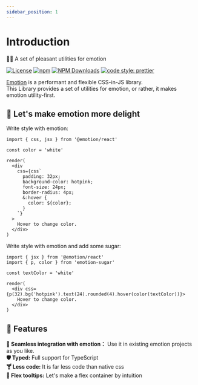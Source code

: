 ```yaml
---
sidebar_position: 1
---
```


# Introduction

👩‍🎤 A set of pleasant utilities for emotion

[![License](https://img.shields.io/npm/l/emotion-sugar.svg)](https://github.com/xcfox/emotion-sugar/blob/main/LICENSE)
[![npm](https://img.shields.io/npm/v/emotion-sugar.svg)](https://www.npmjs.com/package/emotion-sugar)
[![NPM Downloads](https://img.shields.io/npm/dm/emotion-sugar.svg?style=flat)](https://www.npmjs.com/package/emotion-sugar)
[![code style: prettier](https://img.shields.io/badge/code_style-prettier-ff69b4.svg)](https://github.com/prettier/prettier)

[Emotion](https://github.com/emotion-js/emotion) is a performant and flexible CSS-in-JS library.  
This Library provides a set of utilities for emotion, or rather, it makes emotion utility-first.

## 🍭 Let's make emotion more delight

Write style with emotion:

```tsx
import { css, jsx } from '@emotion/react'

const color = 'white'

render(
  <div
    css={css`
      padding: 32px;
      background-color: hotpink;
      font-size: 24px;
      border-radius: 4px;
      &:hover {
        color: ${color};
      }
    `}
  >
    Hover to change color.
  </div>
)
```

Write style with emotion and add some sugar:

```tsx
import { jsx } from '@emotion/react'
import { p, color } from 'emotion-sugar'

const textColor = 'white'

render(
  <div css={p(32).bg('hotpink').text(24).rounded(4).hover(color(textColor))}>
    Hover to change color.
  </div>
)
```

## 🌠 Features

**🧩 Seamless integration with emotion：** Use it in existing emotion projects as you like.  
**🛡️ Typed:** Full support for TypeScript  
**🍸 Less code:** It is far less code than native css  
**🍩 Flex tooltips:** Let's make a flex container by intuition
